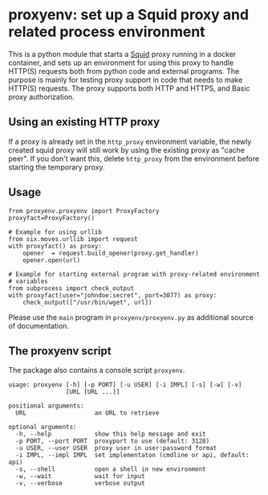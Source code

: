# proxyenv: set up a Squid proxy and related process environment

This is a python module that starts a [Squid](http://www.squid-cache.org/) proxy running in a docker container, and sets up an environment for using this proxy to handle HTTP(S) requests both from python code and external programs. The purpose is mainly for testing proxy support in code that needs to make HTTP(S) requests. The proxy supports both HTTP and HTTPS, and Basic proxy authorization.

## Using an existing HTTP proxy

If a proxy is already set in the `http_proxy` environment variable, the newly created squid proxy will still work by using the existing proxy as "cache peer". If you don't want this, delete `http_proxy` from the environment before starting the temporary proxy.

## Usage

```
from proxyenv.proxyenv import ProxyFactory
proxyfact=ProxyFactory()

# Example for using urllib
from six.moves.urllib import request
with proxyfact() as proxy:
    opener  = request.build_opener(proxy.get_handler)
    opener.open(url)

# Example for starting external program with proxy-related environment
# variables
from subprocess import check_output
with proxyfact(user="johndoe:secret", port=3077) as proxy:
    check_output(["/usr/bin/wget", url])

```
Please use the `main` program in `proxyenv/proxyenv.py` as additional source of documentation.

## The proxyenv script

The package also contains a console script `proxyenv`.
```
usage: proxyenv [-h] [-p PORT] [-u USER] [-i IMPL] [-s] [-w] [-v]
                [URL [URL ...]]

positional arguments:
  URL                   an URL to retrieve

optional arguments:
  -h, --help            show this help message and exit
  -p PORT, --port PORT  proxyport to use (default: 3128)
  -u USER, --user USER  proxy user in user:password format
  -i IMPL, --impl IMPL  set implementaton (cmdline or api, default: api)
  -s, --shell           open a shell in new environment
  -w, --wait            wait for input
  -v, --verbose         verbose output
```
